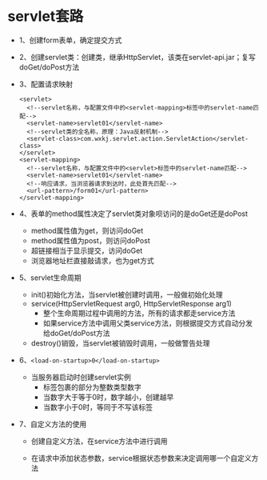 # servlet套路

* 1、创建form表单，确定提交方式

* 2、创建servlet类：创建类，继承HttpServlet，该类在servlet-api.jar；复写doGet/doPost方法

* 3、配置请求映射

      <servlet>
        <!--servlet名称，与配置文件中的<servlet-mapping>标签中的servlet-name匹配-->
        <servlet-name>servlet01</servlet-name>
        <!--servlet类的全名称，原理：Java反射机制-->
        <servlet-class>com.wxkj.servlet.action.ServletAction</servlet-class>
      </servlet>
      <servlet-mapping>
        <!--servlet名称，与配置文件中的<servlet>标签中的servlet-name匹配-->
        <servlet-name>servlet01</servlet-name>
        <!--响应请求，当浏览器请求到达时，此处首先匹配-->
        <url-pattern>/form01</url-pattern>
      </servlet-mapping>

* 4、表单的method属性决定了servlet类对象呗访问的是doGet还是doPost
    * method属性值为get，则访问doGet
    * method属性值为post，则访问doPost
    * 超链接相当于显示提交，访问doGet
    * 浏览器地址栏直接敲请求，也为get方式

* 5、servlet生命周期	
    * init()初始化方法，当servlet被创建时调用，一般做初始化处理
    * service(HttpServletRequest arg0, HttpServletResponse arg1)
        * 整个生命周期过程中调用的方法，所有的请求都走service方法
        * 如果service方法中调用父类service方法，则根据提交方式自动分发给doGet/doPost方法
    * destroy()销毁，当servlet被销毁时调用，一般做警告处理

* 6、`<load-on-startup>0</load-on-startup>`
	  
    * 当服务器启动时创建servlet实例
	  * 标签包裹的部分为整数类型数字
	  * 当数字大于等于0时，数字越小，创建越早
	  * 当数字小于0时，等同于不写该标签 

* 7、自定义方法的使用
	  
    * 创建自定义方法，在service方法中进行调用
	  
    * 在请求中添加状态参数，service根据状态参数来决定调用哪一个自定义方法
  
  
  
  
  
  
  
  
  
  
  
